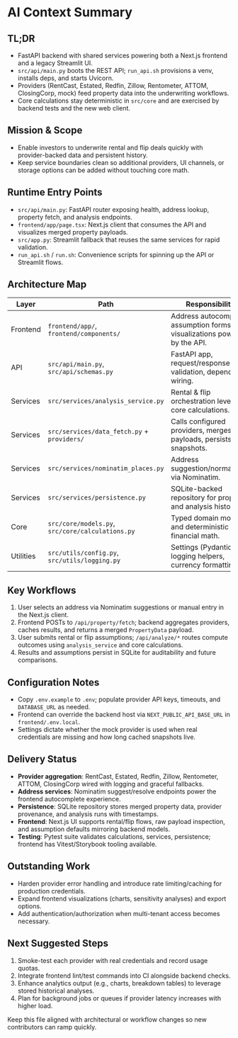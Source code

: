# AI Context Summary

## TL;DR
- FastAPI backend with shared services powering both a Next.js frontend and a legacy Streamlit UI.
- `src/api/main.py` boots the REST API; `run_api.sh` provisions a venv, installs deps, and starts Uvicorn.
- Providers (RentCast, Estated, Redfin, Zillow, Rentometer, ATTOM, ClosingCorp, mock) feed property data into the underwriting workflows.
- Core calculations stay deterministic in `src/core` and are exercised by backend tests and the new web client.

## Mission & Scope
- Enable investors to underwrite rental and flip deals quickly with provider-backed data and persistent history.
- Keep service boundaries clean so additional providers, UI channels, or storage options can be added without touching core math.

## Runtime Entry Points
- `src/api/main.py`: FastAPI router exposing health, address lookup, property fetch, and analysis endpoints.
- `frontend/app/page.tsx`: Next.js client that consumes the API and visualizes merged property payloads.
- `src/app.py`: Streamlit fallback that reuses the same services for rapid validation.
- `run_api.sh` / `run.sh`: Convenience scripts for spinning up the API or Streamlit flows.

## Architecture Map
| Layer | Path | Responsibilities |
| --- | --- | --- |
| Frontend | `frontend/app/`, `frontend/components/` | Address autocomplete, assumption forms, result visualizations powered by the API. |
| API | `src/api/main.py`, `src/api/schemas.py` | FastAPI app, request/response validation, dependency wiring. |
| Services | `src/services/analysis_service.py` | Rental & flip orchestration leveraging core calculations. |
| Services | `src/services/data_fetch.py` + `providers/` | Calls configured providers, merges payloads, persists snapshots. |
| Services | `src/services/nominatim_places.py` | Address suggestion/normalization via Nominatim. |
| Services | `src/services/persistence.py` | SQLite-backed repository for properties and analysis history. |
| Core | `src/core/models.py`, `src/core/calculations.py` | Typed domain models and deterministic financial math. |
| Utilities | `src/utils/config.py`, `src/utils/logging.py` | Settings (Pydantic), logging helpers, currency formatting. |

## Key Workflows
1. User selects an address via Nominatim suggestions or manual entry in the Next.js client.
2. Frontend POSTs to `/api/property/fetch`; backend aggregates providers, caches results, and returns a merged `PropertyData` payload.
3. User submits rental or flip assumptions; `/api/analyze/*` routes compute outcomes using `analysis_service` and core calculations.
4. Results and assumptions persist in SQLite for auditability and future comparisons.

## Configuration Notes
- Copy `.env.example` to `.env`; populate provider API keys, timeouts, and `DATABASE_URL` as needed.
- Frontend can override the backend host via `NEXT_PUBLIC_API_BASE_URL` in `frontend/.env.local`.
- Settings dictate whether the mock provider is used when real credentials are missing and how long cached snapshots live.

## Delivery Status
- **Provider aggregation**: RentCast, Estated, Redfin, Zillow, Rentometer, ATTOM, ClosingCorp wired with logging and graceful fallbacks.
- **Address services**: Nominatim suggest/resolve endpoints power the frontend autocomplete experience.
- **Persistence**: SQLite repository stores merged property data, provider provenance, and analysis runs with timestamps.
- **Frontend**: Next.js UI supports rental/flip flows, raw payload inspection, and assumption defaults mirroring backend models.
- **Testing**: Pytest suite validates calculations, services, persistence; frontend has Vitest/Storybook tooling available.

## Outstanding Work
- Harden provider error handling and introduce rate limiting/caching for production credentials.
- Expand frontend visualizations (charts, sensitivity analyses) and export options.
- Add authentication/authorization when multi-tenant access becomes necessary.

## Next Suggested Steps
1. Smoke-test each provider with real credentials and record usage quotas.
2. Integrate frontend lint/test commands into CI alongside backend checks.
3. Enhance analytics output (e.g., charts, breakdown tables) to leverage stored historical analyses.
4. Plan for background jobs or queues if provider latency increases with higher load.

Keep this file aligned with architectural or workflow changes so new contributors can ramp quickly.

